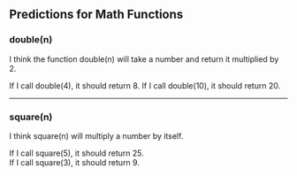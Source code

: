 ## Predictions for Math Functions

### double(n)
I think the function double(n) will take a number and return it multiplied by 2.

If I call double(4), it should return 8.
If I call double(10), it should return 20.

---

### square(n)
I think square(n) will multiply a number by itself.

If I call square(5), it should return 25.  
If I call square(3), it should return 9.
